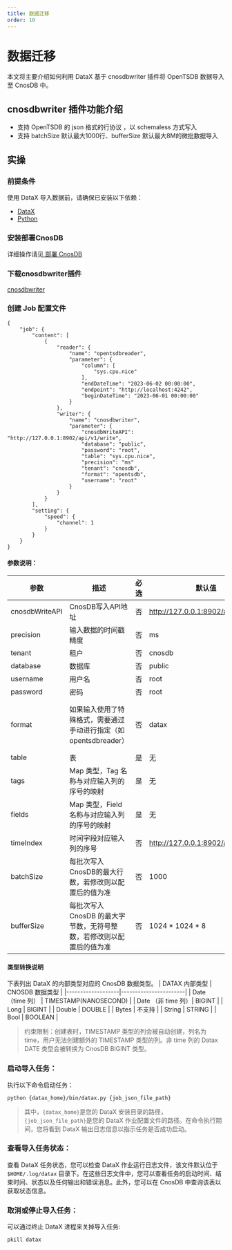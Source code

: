 ```yaml
---
title: 数据迁移
order: 10
---
```


# 数据迁移

本文将主要介绍如何利用 DataX 基于 cnosdbwriter 插件将 OpenTSDB 数据导入至 CnosDB 中。

## cnosdbwriter 插件功能介绍

* 支持 OpenTSDB 的 json 格式的行协议 ，以 schemaless 方式写入
* 支持 batchSize 默认最大1000行、bufferSize  默认最大8M的微批数据导入

## 实操

### 前提条件

使用 DataX 导入数据前，请确保已安装以下依赖：
* [ DataX ](https://github.com/alibaba/DataX/releases)
* [ Python ](https://www.python.org/downloads/)

### 安装部署CnosDB

详细操作请见[ 部署 CnosDB ](../start/quick_start.md)

### 下载cnosdbwriter插件

[cnosdbwriter](https://github.com/cnosdb/DataX) 

### 创建 Job 配置文件

```shell
{
    "job": {
        "content": [
            {
                "reader": {
                    "name": "opentsdbreader",
                    "parameter": {
                        "column": [
                            "sys.cpu.nice"
                        ],
                        "endDateTime": "2023-06-02 00:00:00",
                        "endpoint": "http://localhost:4242",
                        "beginDateTime": "2023-06-01 00:00:00"
                    }
                },
                "writer": {
                    "name": "cnosdbwriter",
                    "parameter": {
                        "cnosdbWriteAPI": "http://127.0.0.1:8902/api/v1/write",
                        "database": "public",
                        "password": "root",
                        "table": "sys.cpu.nice",
                        "precision": "ms"
                        "tenant": "cnosdb",
                        "format": "opentsdb",
                        "username": "root"
                    }
                }
            }
        ],
        "setting": {
            "speed": {
                "channel": 1
            }
        }
    }
}
```

#### 参数说明：
| 参数 | 描述 | 必选 | 默认值 | 可选值 |
| --- | --- | --- | --- | --- |
| cnosdbWriteAPI | CnosDB写入API地址 | 否 | http://127.0.0.1:8902/api/v1/write | 无 |
| precision | 输入数据的时间戳精度 | 否 | ms | ms/us/ns |
| tenant | 租户 | 否 | cnosdb | 无 |
| database | 数据库 | 否 | public | 无 |
| username | 用户名 | 否 | root | 无 |
| password | 密码 | 否 | root | 无 |
| format | 如果输入使用了特殊格式，需要通过手动进行指定（如opentsdbreader） | 否 | datax | datax/opentsdb（不需要额外设置table、tags、fields、timeIndex） |
| table | 表 | 是 | 无 | 无 |
| tags | Map 类型，Tag 名称与对应输入列的序号的映射 | 是 | 无 | 无 |
| fields | Map 类型，Field 名称与对应输入列的序号的映射 | 是 | 无 | 无 |
| timeIndex | 时间字段对应输入列的序号 | 否 | http://127.0.0.1:8902/api/v1/write | 无 |
| batchSize | 每批次写入 CnosDB的最大行数，若修改则以配置后的值为准 | 否 | 1000 | 无 |
| bufferSize | 每批次写入 CnosDB 的最大字节数，无符号整数，若修改则以配置后的值为准 | 否 | 1024 * 1024 * 8 | 无 |
#### 类型转换说明
下表列出 DataX 的内部类型对应的 CnosDB 数据类型。
| DATAX 内部类型    | CNOSDB 数据类型        |
|-------------------|-----------------------|
| Date （time 列）  | TIMESTAMP(NANOSECOND) |
| Date （非 time 列）| BIGINT                |
| Long              | BIGINT                |
| Double            | DOUBLE                |
| Bytes             | 不支持                |
| String            | STRING                |
| Bool              | BOOLEAN               |
> 约束限制：创建表时，TIMESTAMP 类型的列会被自动创建，列名为 time，用户无法创建额外的 TIMESTAMP 类型的列。非 time 列的 Datax DATE 类型会被转换为 CnosDB BIGINT 类型。
### 启动导入任务：
执行以下命令启动任务：
``` shell
python {datax_home}/bin/datax.py {job_json_file_path}
```
> 其中，`{datax_home}`是您的 DataX 安装目录的路径，`{job_json_file_path}`是您的 DataX 作业配置文件的路径。在命令执行期间，您将看到 DataX 输出日志信息以指示任务是否成功启动。

### 查看导入任务状态：

查看 DataX 任务状态，您可以检查 DataX 作业运行日志文件，该文件默认位于 `$HOME/.log/datax` 目录下。在这些日志文件中，您可以查看任务的启动时间、结束时间、状态以及任何输出和错误消息。此外，您可以在 CnosDB 中查询该表以获取状态信息。

### 取消或停止导入任务：

可以通过终止 DataX 进程来关掉导入任务:
```shell
pkill datax
```



